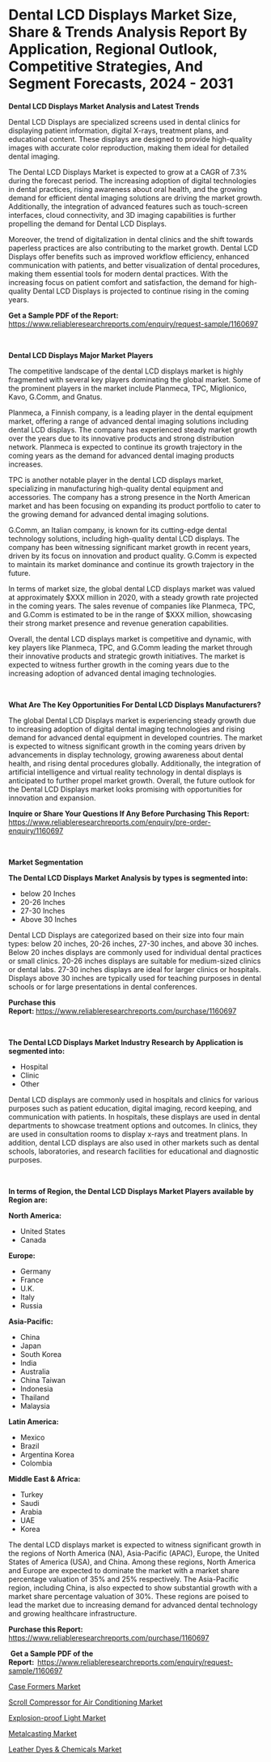 <p><h1>Dental LCD Displays Market Size, Share & Trends Analysis Report By Application, Regional Outlook, Competitive Strategies, And Segment Forecasts, 2024 - 2031</h1></p><p><strong>Dental LCD Displays Market Analysis and Latest Trends</strong></p>
<p><p>Dental LCD Displays are specialized screens used in dental clinics for displaying patient information, digital X-rays, treatment plans, and educational content. These displays are designed to provide high-quality images with accurate color reproduction, making them ideal for detailed dental imaging.</p><p>The Dental LCD Displays Market is expected to grow at a CAGR of 7.3% during the forecast period. The increasing adoption of digital technologies in dental practices, rising awareness about oral health, and the growing demand for efficient dental imaging solutions are driving the market growth. Additionally, the integration of advanced features such as touch-screen interfaces, cloud connectivity, and 3D imaging capabilities is further propelling the demand for Dental LCD Displays.</p><p>Moreover, the trend of digitalization in dental clinics and the shift towards paperless practices are also contributing to the market growth. Dental LCD Displays offer benefits such as improved workflow efficiency, enhanced communication with patients, and better visualization of dental procedures, making them essential tools for modern dental practices. With the increasing focus on patient comfort and satisfaction, the demand for high-quality Dental LCD Displays is projected to continue rising in the coming years.</p></p>
<p><strong>Get a Sample PDF of the Report:&nbsp;</strong> <a href="https://www.reliableresearchreports.com/enquiry/request-sample/1160697">https://www.reliableresearchreports.com/enquiry/request-sample/1160697</a></p>
<p>&nbsp;</p>
<p><strong>Dental LCD Displays Major Market Players</strong></p>
<p><p>The competitive landscape of the dental LCD displays market is highly fragmented with several key players dominating the global market. Some of the prominent players in the market include Planmeca, TPC, Miglionico, Kavo, G.Comm, and Gnatus.</p><p>Planmeca, a Finnish company, is a leading player in the dental equipment market, offering a range of advanced dental imaging solutions including dental LCD displays. The company has experienced steady market growth over the years due to its innovative products and strong distribution network. Planmeca is expected to continue its growth trajectory in the coming years as the demand for advanced dental imaging products increases.</p><p>TPC is another notable player in the dental LCD displays market, specializing in manufacturing high-quality dental equipment and accessories. The company has a strong presence in the North American market and has been focusing on expanding its product portfolio to cater to the growing demand for advanced dental imaging solutions.</p><p>G.Comm, an Italian company, is known for its cutting-edge dental technology solutions, including high-quality dental LCD displays. The company has been witnessing significant market growth in recent years, driven by its focus on innovation and product quality. G.Comm is expected to maintain its market dominance and continue its growth trajectory in the future.</p><p>In terms of market size, the global dental LCD displays market was valued at approximately $XXX million in 2020, with a steady growth rate projected in the coming years. The sales revenue of companies like Planmeca, TPC, and G.Comm is estimated to be in the range of $XXX million, showcasing their strong market presence and revenue generation capabilities.</p><p>Overall, the dental LCD displays market is competitive and dynamic, with key players like Planmeca, TPC, and G.Comm leading the market through their innovative products and strategic growth initiatives. The market is expected to witness further growth in the coming years due to the increasing adoption of advanced dental imaging technologies.</p></p>
<p>&nbsp;</p>
<p><strong>What Are The Key Opportunities For Dental LCD Displays Manufacturers?</strong></p>
<p><p>The global Dental LCD Displays market is experiencing steady growth due to increasing adoption of digital dental imaging technologies and rising demand for advanced dental equipment in developed countries. The market is expected to witness significant growth in the coming years driven by advancements in display technology, growing awareness about dental health, and rising dental procedures globally. Additionally, the integration of artificial intelligence and virtual reality technology in dental displays is anticipated to further propel market growth. Overall, the future outlook for the Dental LCD Displays market looks promising with opportunities for innovation and expansion.</p></p>
<p><strong>Inquire or Share Your Questions If Any Before Purchasing This Report:</strong> <a href="https://www.reliableresearchreports.com/enquiry/pre-order-enquiry/1160697">https://www.reliableresearchreports.com/enquiry/pre-order-enquiry/1160697</a></p>
<p>&nbsp;</p>
<p><strong>Market Segmentation</strong></p>
<p><strong>The Dental LCD Displays Market Analysis by types is segmented into:</strong></p>
<p><ul><li>below 20 Inches</li><li>20-26 Inches</li><li>27-30 Inches</li><li>Above 30 Inches</li></ul></p>
<p><p>Dental LCD Displays are categorized based on their size into four main types: below 20 inches, 20-26 inches, 27-30 inches, and above 30 inches. Below 20 inches displays are commonly used for individual dental practices or small clinics. 20-26 inches displays are suitable for medium-sized clinics or dental labs. 27-30 inches displays are ideal for larger clinics or hospitals. Displays above 30 inches are typically used for teaching purposes in dental schools or for large presentations in dental conferences.</p></p>
<p><strong>Purchase this Report:&nbsp;</strong><a href="https://www.reliableresearchreports.com/purchase/1160697">https://www.reliableresearchreports.com/purchase/1160697</a></p>
<p>&nbsp;</p>
<p><strong>The Dental LCD Displays Market Industry Research by Application is segmented into:</strong></p>
<p><ul><li>Hospital</li><li>Clinic</li><li>Other</li></ul></p>
<p><p>Dental LCD displays are commonly used in hospitals and clinics for various purposes such as patient education, digital imaging, record keeping, and communication with patients. In hospitals, these displays are used in dental departments to showcase treatment options and outcomes. In clinics, they are used in consultation rooms to display x-rays and treatment plans. In addition, dental LCD displays are also used in other markets such as dental schools, laboratories, and research facilities for educational and diagnostic purposes.</p></p>
<p>&nbsp;</p>
<p><strong>In terms of Region, the Dental LCD Displays Market Players available by Region are:</strong></p>
<p>
    <p> <strong> North America: </strong>
        <ul>
            <li>United States</li>
            <li>Canada</li>
        </ul>
        </p> 
    <p> <strong> Europe: </strong>
        <ul>
            <li>Germany</li>
            <li>France</li>
            <li>U.K.</li>
            <li>Italy</li>
            <li>Russia</li>
        </ul>
        </p> 
    <p> <strong> Asia-Pacific: </strong>
        <ul>
            <li>China</li>
            <li>Japan</li>
            <li>South Korea</li>
            <li>India</li>
            <li>Australia</li>
            <li>China Taiwan</li>
            <li>Indonesia</li>
            <li>Thailand</li>
            <li>Malaysia</li>
        </ul>
        </p> 
    <p> <strong> Latin America: </strong>
        <ul>
            <li>Mexico</li>
            <li>Brazil</li>
            <li>Argentina Korea</li>
            <li>Colombia</li>
        </ul>
        </p> 
    <p> <strong> Middle East & Africa: </strong>
        <ul>
            <li>Turkey</li>
            <li>Saudi</li>
            <li>Arabia</li>
            <li>UAE</li>
            <li>Korea</li>
        </ul>
    </p>
    </p>
<p><p>The dental LCD displays market is expected to witness significant growth in the regions of North America (NA), Asia-Pacific (APAC), Europe, the United States of America (USA), and China. Among these regions, North America and Europe are expected to dominate the market with a market share percentage valuation of 35% and 25% respectively. The Asia-Pacific region, including China, is also expected to show substantial growth with a market share percentage valuation of 30%. These regions are poised to lead the market due to increasing demand for advanced dental technology and growing healthcare infrastructure.</p></p>
<p><strong>Purchase this Report: </strong><a href="https://www.reliableresearchreports.com/purchase/1160697">https://www.reliableresearchreports.com/purchase/1160697</a></p>
<p>&nbsp;<strong>Get a Sample PDF of the Report:&nbsp;&nbsp;</strong><a href="https://www.reliableresearchreports.com/enquiry/request-sample/1160697">https://www.reliableresearchreports.com/enquiry/request-sample/1160697</a></p>
<p><strong></strong></p>
<p><p><a href="https://medium.com/@olgabauch163/case-formers-market-size-reveals-the-best-marketing-channels-in-global-industry-24aca36e6a52">Case Formers Market</a></p><p><a href="https://medium.com/@olgabauch163/scroll-compressor-for-air-conditioning-market-size-cagr-trends-2024-2030-55ce5cc23205">Scroll Compressor for Air Conditioning Market</a></p><p><a href="https://github.com/rahu1502/Market-Research-Report-List-2/blob/main/explosion-proof-light-market.md">Explosion-proof Light Market</a></p><p><a href="https://medium.com/@williefields75r/analyzing-metalcasting-market-global-industry-perspective-and-forecast-2024-to-2031-41980c8afa01">Metalcasting Market</a></p><p><a href="https://github.com/santosh758595/Market-Research-Report-List-3/blob/main/leather-dyes-chemicals-market.md">Leather Dyes & Chemicals Market</a></p></p>